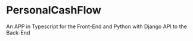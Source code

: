 # PersonalCashFlow
An APP in Typescript for the Front-End and Python with Django API to the Back-End
